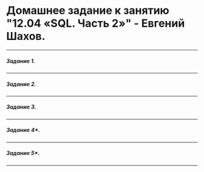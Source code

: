 # Домашнее задание к занятию "12.04 «SQL. Часть 2»" - Евгений Шахов.
---
##### Задание 1.


---
##### Задание 2.


---
##### Задание 3.


---
##### Задание 4*.


---
##### Задание 5*.


---
